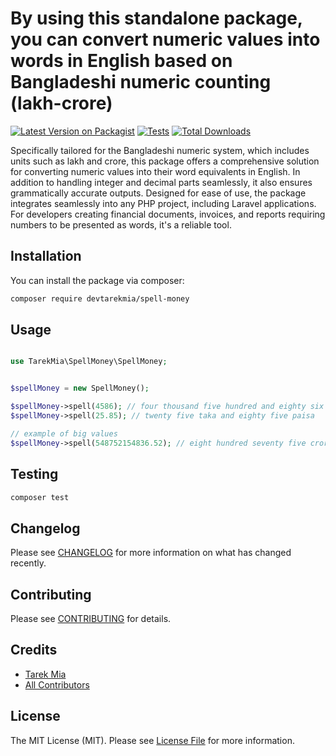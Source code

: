 # By using this standalone package, you can convert numeric values into words in English based on Bangladeshi numeric counting (lakh-crore)

[![Latest Version on Packagist](https://img.shields.io/packagist/v/devtarekmia/spell-money.svg?style=flat-square)](https://packagist.org/packages/devtarekmia/spell-money)
[![Tests](https://img.shields.io/github/actions/workflow/status/devtarekmia/spell-money/run-tests.yml?branch=main&label=tests&style=flat-square)](https://github.com/devtarekmia/spell-money/actions/workflows/run-tests.yml)
[![Total Downloads](https://img.shields.io/packagist/dt/devtarekmia/spell-money.svg?style=flat-square)](https://packagist.org/packages/devtarekmia/spell-money)

Specifically tailored for the Bangladeshi numeric system, which includes units such as lakh and crore, this package offers a comprehensive solution for converting numeric values into their word equivalents in English. In addition to handling integer and decimal parts seamlessly, it also ensures grammatically accurate outputs. Designed for ease of use, the package integrates seamlessly into any PHP project, including Laravel applications. For developers creating financial documents, invoices, and reports requiring numbers to be presented as words, it's a reliable tool.

## Installation

You can install the package via composer:

```bash
composer require devtarekmia/spell-money
```

## Usage

```php

use TarekMia\SpellMoney\SpellMoney;


$spellMoney = new SpellMoney();

$spellMoney->spell(4586); // four thousand five hundred and eighty six taka
$spellMoney->spell(25.85); // twenty five taka and eighty five paisa

// example of big values
$spellMoney->spell(548752154836.52); // eight hundred seventy five crore twenty one lakh fifty four thousand eight hundred thirty six taka and fifty two paisa
```

## Testing

```bash
composer test
```

## Changelog

Please see [CHANGELOG](CHANGELOG.md) for more information on what has changed recently.

## Contributing

Please see [CONTRIBUTING](https://github.com/spatie/.github/blob/main/CONTRIBUTING.md) for details.

## Credits

- [Tarek Mia](https://github.com/devtarekmia)
- [All Contributors](../../contributors)

## License

The MIT License (MIT). Please see [License File](LICENSE.md) for more information.
